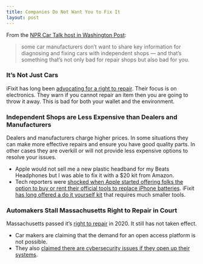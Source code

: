 ```yaml
---
title: Companies Do Not Want You to Fix It
layout: post
---
```

From the [NPR Car Talk host in Washington Post](https://wapo.st/3SsygTR):
> some car manufacturers don’t want to share key information for diagnosing and fixing cars with independent shops — and that’s something that’s not only bad for repair shops but also bad for you.

### It’s Not Just Cars
iFixit has long been [advocating for a right to repair](https://www.ifixit.com/Right-to-Repair/Intro). Their focus is on electronics. They warn if you cannot repair an item then you are going to throw it away. This is bad for both your wallet and the environment.

### Independent Shops are Less Expensive than Dealers and Manufacturers
Dealers and manufacturers charge higher prices. In some situations they can make more effective repairs and ensure you have good quality parts. In other cases they are overkill or will not provide less expensive options to resolve your issues.

* Apple would not sell me a new plastic headband for my Beats Headphones but I was able to fix it with a $20 kit from Amazon.
* Tech reporters were [shocked when Apple started offering folks the option to buy or rent their official tools to replace iPhone batteries](https://www.theverge.com/2022/5/21/23079058/apple-self-service-iphone-repair-kit-hands-on). iFixit [has long offered a do it yourself kit](https://www.ifixit.com/Store/iPhone/iPhone-12-12-Pro-Battery/IF442-002?o=2) that requires much smaller tools.

### Automakers Stall Massachusetts Right to Repair in Court
Massachusetts passed it’s [right to repair](https://en.wikipedia.org/wiki/Motor_Vehicle_Owners'_Right_to_Repair_Act) in 2020. It still has not taken effect.
* Car makers are claiming that the demand for an open access platform is not possible.
* They also [claimed there are cybersecurity issues if they open up their systems](https://www.dataprivacyandsecurityinsider.com/2020/10/a-deeper-dive-into-the-privacy-cybersecurity-concerns-about-massachusetts-ballot-question-1/).